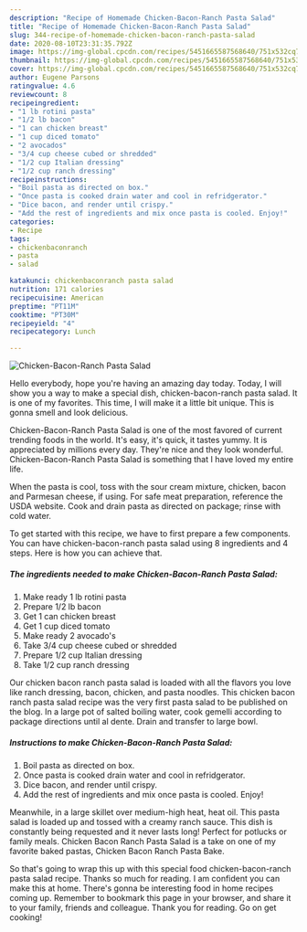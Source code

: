 ```yaml
---
description: "Recipe of Homemade Chicken-Bacon-Ranch Pasta Salad"
title: "Recipe of Homemade Chicken-Bacon-Ranch Pasta Salad"
slug: 344-recipe-of-homemade-chicken-bacon-ranch-pasta-salad
date: 2020-08-10T23:31:35.792Z
image: https://img-global.cpcdn.com/recipes/5451665587568640/751x532cq70/chicken-bacon-ranch-pasta-salad-recipe-main-photo.jpg
thumbnail: https://img-global.cpcdn.com/recipes/5451665587568640/751x532cq70/chicken-bacon-ranch-pasta-salad-recipe-main-photo.jpg
cover: https://img-global.cpcdn.com/recipes/5451665587568640/751x532cq70/chicken-bacon-ranch-pasta-salad-recipe-main-photo.jpg
author: Eugene Parsons
ratingvalue: 4.6
reviewcount: 8
recipeingredient:
- "1 lb rotini pasta"
- "1/2 lb bacon"
- "1 can chicken breast"
- "1 cup diced tomato"
- "2 avocados"
- "3/4 cup cheese cubed or shredded"
- "1/2 cup Italian dressing"
- "1/2 cup ranch dressing"
recipeinstructions:
- "Boil pasta as directed on box."
- "Once pasta is cooked drain water and cool in refridgerator."
- "Dice bacon, and render until crispy."
- "Add the rest of ingredients and mix once pasta is cooled. Enjoy!"
categories:
- Recipe
tags:
- chickenbaconranch
- pasta
- salad

katakunci: chickenbaconranch pasta salad 
nutrition: 171 calories
recipecuisine: American
preptime: "PT11M"
cooktime: "PT30M"
recipeyield: "4"
recipecategory: Lunch

---
```



![Chicken-Bacon-Ranch Pasta Salad](https://img-global.cpcdn.com/recipes/5451665587568640/751x532cq70/chicken-bacon-ranch-pasta-salad-recipe-main-photo.jpg)

Hello everybody, hope you're having an amazing day today. Today, I will show you a way to make a special dish, chicken-bacon-ranch pasta salad. It is one of my favorites. This time, I will make it a little bit unique. This is gonna smell and look delicious.

Chicken-Bacon-Ranch Pasta Salad is one of the most favored of current trending foods in the world. It's easy, it's quick, it tastes yummy. It is appreciated by millions every day. They're nice and they look wonderful. Chicken-Bacon-Ranch Pasta Salad is something that I have loved my entire life.

When the pasta is cool, toss with the sour cream mixture, chicken, bacon and Parmesan cheese, if using. For safe meat preparation, reference the USDA website. Cook and drain pasta as directed on package; rinse with cold water.


To get started with this recipe, we have to first prepare a few components. You can have chicken-bacon-ranch pasta salad using 8 ingredients and 4 steps. Here is how you can achieve that.

<!--inarticleads1-->

##### The ingredients needed to make Chicken-Bacon-Ranch Pasta Salad:

1. Make ready 1 lb rotini pasta
1. Prepare 1/2 lb bacon
1. Get 1 can chicken breast
1. Get 1 cup diced tomato
1. Make ready 2 avocado&#39;s
1. Take 3/4 cup cheese cubed or shredded
1. Prepare 1/2 cup Italian dressing
1. Take 1/2 cup ranch dressing


Our chicken bacon ranch pasta salad is loaded with all the flavors you love like ranch dressing, bacon, chicken, and pasta noodles. This chicken bacon ranch pasta salad recipe was the very first pasta salad to be published on the blog. In a large pot of salted boiling water, cook gemelli according to package directions until al dente. Drain and transfer to large bowl. 

<!--inarticleads2-->

##### Instructions to make Chicken-Bacon-Ranch Pasta Salad:

1. Boil pasta as directed on box.
1. Once pasta is cooked drain water and cool in refridgerator.
1. Dice bacon, and render until crispy.
1. Add the rest of ingredients and mix once pasta is cooled. Enjoy!


Meanwhile, in a large skillet over medium-high heat, heat oil. This pasta salad is loaded up and tossed with a creamy ranch sauce. This dish is constantly being requested and it never lasts long! Perfect for potlucks or family meals. Chicken Bacon Ranch Pasta Salad is a take on one of my favorite baked pastas, Chicken Bacon Ranch Pasta Bake. 

So that's going to wrap this up with this special food chicken-bacon-ranch pasta salad recipe. Thanks so much for reading. I am confident you can make this at home. There's gonna be interesting food in home recipes coming up. Remember to bookmark this page in your browser, and share it to your family, friends and colleague. Thank you for reading. Go on get cooking!
